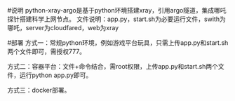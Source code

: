 #说明
python-xray-argo是基于python环境搭建xray，引用argo隧道，集成哪吒探针搭建科学上网节点。
文件说明：app.py，start.sh为必要运行文件，swith为哪吒，server为cloudfared，web为xray

#部署 
方式一：常规python环境，例如游戏平台玩具，只需上传app.py和start.sh两个文件即可，需授权777。

方式二：容器平台：文件+命令结合，需root权限，上传app.py和start.sh两个文件，运行python app.py即可。

方式三：docker部署。
